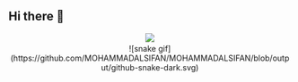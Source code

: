 ## Hi there 👋

<!--
**MOHAMMADALSIFAN/MOHAMMADALSIFAN** is a ✨ _special_ ✨ repository because its `README.md` (this file) appears on your GitHub profile.

Here are some ideas to get you started:

- 🔭 I’m currently working on ...
- 🌱 I’m currently learning ...
- 👯 I’m looking to collaborate on ...
- 🤔 I’m looking for help with ...
- 💬 Ask me about ...
- 📫 How to reach me: ...
- 😄 Pronouns: ...
- ⚡ Fun fact: ...
 <img src="https://github-readme-streak-stats.herokuapp.com/?user=MOHAMMADALSIFAN&theme=aura&hide_border=true" width="50%" />
-->
<div align="center">
  <img src="https://github-readme-stats.vercel.app/api/top-langs/?username=MOHAMMADALSIFAN&theme=aura&hide_border=true&include_all_commits=true&count_private=true&layout=compact" width="36%" /> </br>
</div>
<div align = "center">
![snake gif](https://github.com/MOHAMMADALSIFAN/MOHAMMADALSIFAN/blob/output/github-snake-dark.svg)
</div>
